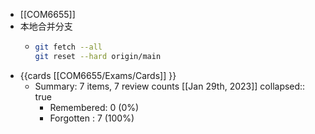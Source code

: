 - [[COM6655]]
- 本地合并分支
	- ```sh
	  git fetch --all
	  git reset --hard origin/main
	  ```
- {{cards [[COM6655/Exams/Cards]] }}
	- Summary: 7 items, 7 review counts [[Jan 29th, 2023]]
	  collapsed:: true
		- Remembered:   0 (0%)
		- Forgotten :   7 (100%)